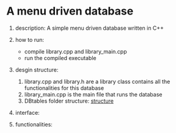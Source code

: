 # A menu driven database

1. description: A simple menu driven database written in C++

2. how to run:
    - compile library.cpp and library_main.cpp
    - run the compiled executable

3. desgin structure:
    1. library.cpp and library.h are a library class contains all the functionalities for this database
    2. library_main.cpp is the main file that runs the database
    3. DBtables folder structure:
    [structure](https://https://github.com/Shutong-Song/menu_driven-database/blob/media/menu_driven-database.png)

4. interface:

5. functionalities:
